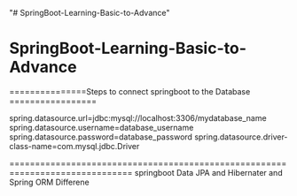 "# SpringBoot-Learning-Basic-to-Advance" 
# SpringBoot-Learning-Basic-to-Advance

===============Steps to connect springboot to the Database =================

spring.datasource.url=jdbc:mysql://localhost:3306/mydatabase_name
spring.datasource.username=database_username
spring.datasource.password=database_password
spring.datasource.driver-class-name=com.mysql.jdbc.Driver

==============================================================================
springboot Data JPA and Hibernater and Spring ORM Differene

